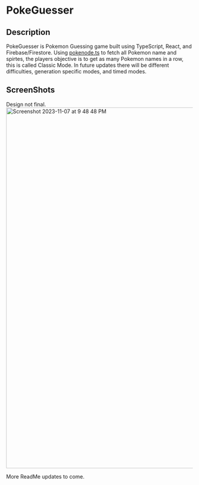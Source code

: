 # PokeGuesser

## Description
PokeGuesser is Pokemon Guessing game built using TypeScript, React, and Firebase/Firestore. Using [pokenode.ts](https://github.com/Gabb-c/pokenode-ts) to fetch all Pokemon name and spirtes, the players objective is to get as many Pokemon names in a row, this is called Classic Mode. In future updates there will be different difficulties, generation specific modes, and timed modes.


## ScreenShots
Design not final.
<img width="976" alt="Screenshot 2023-11-07 at 9 48 48 PM" src="https://github.com/StunnaDawg/PokeGuesser/assets/117373824/eb8b90ea-9731-4259-9ba7-9d47f89a4eea">


More ReadMe updates to come.
